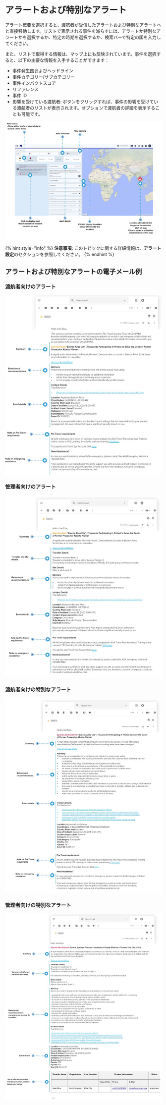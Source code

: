 # アラートおよび特別なアラート

アラート概要を選択すると、渡航者が受信したアラートおよび特別なアラートへと直接移動します。リストで表示される事件を減らすには、アラートか特別なアラートかを選択するか、特定の時期を選択するか、検索バーで特定の国を入力してください。

また、リストで取得する情報は、マップ上にも反映されています。事件を選択すると、以下の主要な情報を入手することができます：

* 事件発生国およびヘッドライン
* 事件カテゴリー/サブカテゴリー
* 事件インパクトスコア
* リファレンス 
* 事件 ID 
* 影響を受けている渡航者: ボタンをクリックすれば、事件の影響を受けている渡航者のリストが表示されます。オプションで渡航者の詳細を表示することも可能です。

![](../../.gitbook/assets/tm_img04.jpg)

{% hint style="info" %}
**注意事項:** このトピックに関する詳細情報は、**アラート設定**のセクションを参照してください。
{% endhint %}

## アラートおよび特別なアラートの電子メール例

### 渡航者向けのアラート

![](../../.gitbook/assets/e-mail-alert-for-traveller.JPG)

### 管理者向けのアラート

![](../../.gitbook/assets/e-mail-alert-for-manager.JPG)

### 渡航者向けの特別なアラート

![](../../.gitbook/assets/e-mail-special-alert-for-traveller.JPG)

### 管理者向けの特別なアラート

![](../../.gitbook/assets/e-mail-special-alert-for-manager.JPG)

